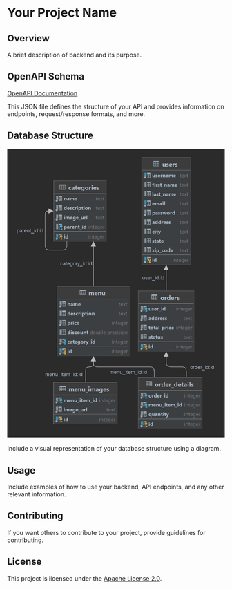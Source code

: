  
# Your Project Name

## Overview

A brief description of backend and its purpose.

## OpenAPI Schema

[OpenAPI Documentation](https://petstore.swagger.io/?url=https://raw.githubusercontent.com/Seyydmasoud/Sofreh/main/openapi_schema.json)


This JSON file defines the structure of your API and provides information on endpoints, request/response formats, and more.

 
## Database Structure

![Database Diagram](Diagram.png)

Include a visual representation of your database structure using a diagram.

 

## Usage

Include examples of how to use your backend, API endpoints, and any other relevant information.

## Contributing

If you want others to contribute to your project, provide guidelines for contributing.

## License

This project is licensed under the [Apache License 2.0](LICENSE).
 